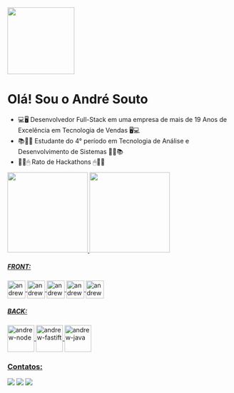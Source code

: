 
  <img height="150" width="150" src="https://cdn.discordapp.com/attachments/1233913618857459723/1284639251904073852/gifandrew.gif?ex=66ffc0c9&is=66fe6f49&hm=0273000b1ed0c666a7457dad3f2954cd75317bce0830e979f0a0b1e2842bf646&">
  
  # Olá! Sou o André Souto
   - 💻🖥 Desenvolvedor Full-Stack em uma empresa de mais de 19 Anos de Excelência em Tecnologia de Vendas 🖥💻
   - 📚🙇🏻 Estudante do 4° período em Tecnologia de Análise e Desenvolvimento de Sistemas 🙇🏻📚
   - 🧑‍💻🖱 Rato de Hackathons 🖱🧑‍💻

<div>
  <a href="https://www.linkedin.com/in/andr%C3%A9-sanches-souto-6438a5272/">
  <img loading="lazy" height="180em" src="https://github-readme-stats.vercel.app/api?username=andresanchessouto&show_icons=true&theme=aura&include_all_commits=true&count_private=true"/>
  <img loading="lazy" height="180em" src="https://github-readme-stats.vercel.app/api/top-langs/?username=andresanchessouto&layout=compact&langs_count=7&theme=aura"/>
</div>

<div>
  
  ##### FRONT: 
  
  <div>
    <img align="center" alt="andrew-ts" height="40" width="40" src="https://cdn.jsdelivr.net/gh/devicons/devicon@latest/icons/typescript/typescript-original.svg" />
    <img align="center" alt="andrew-react" height="40" width="40" src="https://cdn.jsdelivr.net/gh/devicons/devicon@latest/icons/react/react-original.svg" />    
    <img align="center" alt="andrew-html" height="40" width="40" src="https://cdn.jsdelivr.net/gh/devicons/devicon@latest/icons/html5/html5-original.svg" />
    <img align="center" alt="andrew-css" height="40" width="40" src="https://cdn.jsdelivr.net/gh/devicons/devicon@latest/icons/css3/css3-original.svg" />
    <img align="center" alt="andrew-tailwind" height="40" width="40" src="https://cdn.jsdelivr.net/gh/devicons/devicon@latest/icons/tailwindcss/tailwindcss-original.svg" />       
  </div>
  
  ##### BACK: 
  
  <div>
    <img align="center" alt="andrew-node" height="60" width="60" src="https://cdn.jsdelivr.net/gh/devicons/devicon@latest/icons/nodejs/nodejs-original-wordmark.svg" />
    <img align="center" alt="andrew-fastift" height="60" width="60" src="https://cdn.jsdelivr.net/gh/devicons/devicon@latest/icons/fastify/fastify-plain.svg" />
    <img align="center" alt="andrew-java" height="60" width="60" src="https://cdn.jsdelivr.net/gh/devicons/devicon@latest/icons/java/java-original-wordmark.svg" />
  </div>

  
</div>

### Contatos: 
<div> 
  <a href="https://www.instagram.com/andrew_souto/" target="_blank"><img src="https://img.shields.io/badge/-Instagram-%23E4405F?style=for-the-badge&logo=instagram&logoColor=white" target="_blank"></a>
  <a href = "mailto:andresanchessouto@gmail.com"><img src="https://img.shields.io/badge/-Gmail-%23333?style=for-the-badge&logo=gmail&logoColor=white" target="_blank"></a>
  <a href="https://www.linkedin.com/in/andr%C3%A9-sanches-souto-6438a5272/" target="_blank"><img src="https://img.shields.io/badge/-LinkedIn-%230077B5?style=for-the-badge&logo=linkedin&logoColor=white" target="_blank"></a> 
  
</div>
